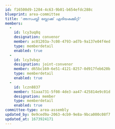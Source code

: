 ```yaml
---
id: f16500d9-1284-4c63-9b01-b654efdc288c
blueprint: area-committee
title: 'അസംബ്ലി ബ്ലോക്ക് ഏരിയകമ്മിറ്റി'
members:
  -
    id: lcy3uq8q
    designation: convenor
    member: ac01203a-7c08-4793-ad7b-9a137e04f4ed
    type: memberdetail
    enabled: true
  -
    id: lcy3vbqz
    designation: joint-convenor
    member: d65bc169-6e51-4121-8257-0d917feb620b
    type: memberdetail
    enabled: true
  -
    id: lczn8837
    member: 51aaa731-5f08-4de3-aa47-425814e9c01d
    designation: member
    type: memberdetail
    enabled: true
committee-type: area-assembly
updated_by: 0e9ced9a-2063-4cb9-9e8a-9bca000c08f7
updated_at: 1673924171
---
```

